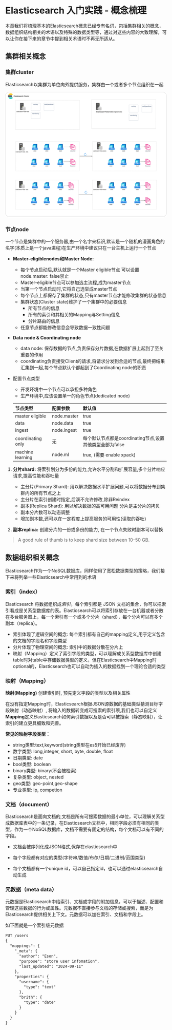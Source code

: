 # Elasticsearch 入门实践 - 概念梳理

本章我们将梳理基本的Elasticsearch概念已经专有名词，包括集群相关的概念，数据组织结构相关的术语以及特殊的数据类型等，通过对这些内容的大致理解，可以让你在接下来的章节中提到相关术语时不再无所适从。

## 集群相关概念

### 集群cluster

  Elasticsearch以集群为单位向外提供服务，集群由一个或者多个节点组织在一起

![](../../statics/database/elasticsearch/elasticsearch.drawio.png)

### 节点node

一个节点是集群中的一个服务器,由一个名字来标识,默认是一个随机的漫画角色的名字(本质上是一个java进程)在生产环境中建议只在一台主机上运行一个节点

- **Master-eligiblenodes和Master Node:**

  - 每个节点启动后,默认就是一个Master eligible节点 可以设置 node.master: false禁止
  - Master-eligible节点可以参加选主流程,成为master节点
  - 当第一个节点启动时,它将自己选举成master节点
  - 每个节点上都保存了集群的状态,只有master节点才能修改集群的状态信息
  - 集群状态(Cluster state)维护了一个集群中的必要信息
    - 所有节点的信息
    - 所有的索引和其相关的Mapping与Setting信息
    - 分片路由的信息
  - 任意节点都能修改信息会导致数据一致性问题

- **Data node & Coordinating node**

  - data node: 保存数据的节点,负责保存分片数据,在数据扩展上起到了至关重要的作用
  - coordinating负责接受Client的请求,将请求分发到合适的节点,最终把结果汇集到一起,每个节点默认个都起到了Coordinating node的职责

- 配置节点类型

  - 开发环境中一个节点可以承担多种角色
  - 生产环境中,应该设置单一的角色节点(dedicated node)

  | 节点类型          | 配置参数    | 默认值                                                   |
  | ----------------- | ----------- | -------------------------------------------------------- |
  | master eligible   | node.master | true                                                     |
  | data              | node.data   | true                                                     |
  | ingest            | node.ingest | true                                                     |
  | coordinating only | 无          | 每个默认节点都是coordinating节点,设置其他类型全部为false |
  | machine learning  | node.ml     | true, (需要 enable xpack)                                |

1. **分片shard:**  将索引划分为多份的能力,允许水平分割和扩展容量,多个分片响应请求,提高性能和吞吐量

   - 主分片(Primary Shard): 用以解决数据水平扩展问题,可以将数据分布到集群内的所有节点之上
   - 主分片在索引创建时指定,后溪不允许修改,除非Reindex
   - 副本(Replica Shard): 用以解决数据的高可用问题 分片是主分片的拷贝
   - 副本分片数可以动态调整
   - 增加副本数,还可以在一定程度上提高服务的可用性(读取的吞吐)

2. **副本replica:**  创建分片的一份或多份的能力, 在一个节点失败时副本可以替换

>  A good rule of thumb is to keep shard size between 10–50 GB.
>

## 数据组织相关概念

Elasticsearch作为一个NoSQL数据库，同样使用了宽松数据类型的策略，我们接下来将列举一些Elasticsearch中常用到的术语

### 索引（index）

Elasticsearch 将数据组织成*索引*。每个索引都是 JSON 文档的集合，你可以把索引看成是关系型数据库的表。Elasticsearch可以将索引存放在一台机器或者分散在多台服务器上，每一个索引有一个或多个分片（shard），每个分片可以有多个副本（replica）。

- 索引体现了逻辑空间的概念: 每个索引都有自己的mapping定义,用于定义包含的文档的字段名和字段类型
- 分片体现了物理空间的概念: 索引中的数据分散在分片上
- 映射（Mapping）定义了索引字段的类型，可以理解成关系型数据库中创建table时对table中存储数据类型的定义，但在Elasticsearch中Mapping时optional的，Elasticsearch也可以自动为插入的数据找到一个理论合适的类型

### 映射（Mapping）

**映射(Mapping)** 创建索引时, 预先定义字段的类型以及相关属性

在没有指定Mapping时，Elasticsearch根据JSON源数据的基础类型猜测目标字段映射（动态映射）, 将输入的数据转变成可搜索的索引项,我们也可以自定义 **Mapping**定义Elasticsearch如何索引数据以及是否可以被搜索（静态映射），让索引的建立更具细致和完善。

**常见的映射字段类型：**

- string类型:text,keyword(string类型在es5开始已经废弃)
- 数字类型: long,integer, short, byte, double, float
- 日期类型: date
- bool类型: boolean
- binary类型: binary(不会被检索)
- 复杂类型: object, nested
- geo类型: geo-point,geo-shape
- 专业类型: ip, competion

### 文档（document）

Elasticsearch是面向文档的,文档是所有可搜索数据的最小单位，可以理解关系型成数据库表中的一条记录，在Elasticsearch文档中，相同字段必须有相同的类型，作为一个NoSQL数据库，文档不需要有固定的结构，每个文档可以有不同的字段。

- 文档会被序列化成JSON格式,保存在elasticsearch中

- 每个字段都有对应的类型(字符串/数值/布尔/日期/二进制/范围类型)
- 每个文档都有一个unique id，可以自己指定id，也可以通过elasticsearch自动生成

### 元数据（meta data）

元数据是Elasticsearch中给索引、文档或字段的附加信息，可以于描述、配置和管理这些数据的行为或属性。元数据不直接参与文档的存储或搜索，而是为Elasticsearch提供相关上下文。元数据可以加在索引、文档和字段上。

如下面就是一个索引级元数据

```
PUT /users
{
  "mappings": {
    "_meta": {
      "author": "Eson",
      "purpose": "store user infomation",
      "last_updated": "2024-09-11"
    },
    "properties": {
      "username": {
        "type": "text"
      },
      "brith": {
        "type": "date"
      }
    }
  }
}
```
